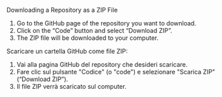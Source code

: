 Downloading a Repository as a ZIP File

1. Go to the GitHub page of the repository you want to download.
2. Click on the “Code” button and select “Download ZIP”.
3. The ZIP file will be downloaded to your computer.


Scaricare un cartella GitHub come file ZIP:

1. Vai alla pagina GitHub del repository che desideri scaricare.
2. Fare clic sul pulsante "Codice" (o "code") e selezionare "Scarica ZIP" (“Download ZIP”).
3. Il file ZIP verrà scaricato sul computer.
